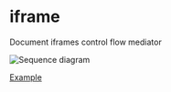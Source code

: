 # iframe
Document iframes control flow mediator

![Sequence diagram](https://www.servandserv.com/iframe/images/sequence.png)

[Example](https://www.servandserv.com/iframe)


